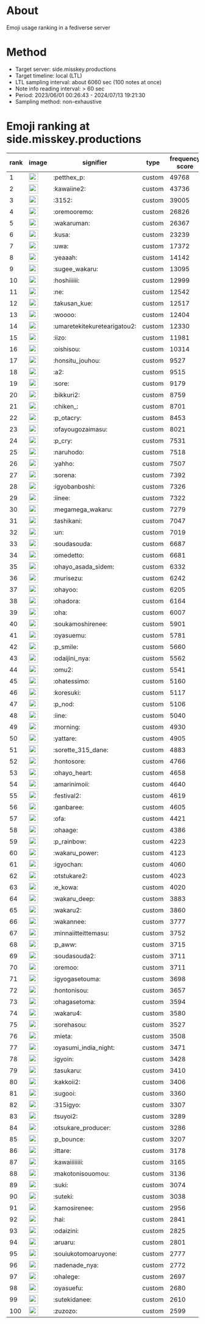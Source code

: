 # About
Emoji usage ranking in a fediverse server

# Method
- Target server: side.misskey.productions
- Target timeline: local (LTL)
- LTL sampling interval: about 6060 sec (100 notes at once)
- Note info reading interval: > 60 sec
- Period: 2023/06/01 00:26:43 - 2024/07/13 19:21:30 
- Sampling method: non-exhaustive

# Emoji ranking at side.misskey.productions

|rank|image|signifier|type|frequency score|
|----|----|----|----|----|
|1|<img height="24" src="https://side.misskey.productions/emoji/petthex_p.webp">|:petthex_p:|custom|49768|
|2|<img height="24" src="https://side.misskey.productions/emoji/kawaiine2.webp">|:kawaiine2:|custom|43736|
|3|<img height="24" src="https://side.misskey.productions/emoji/3152.webp">|:3152:|custom|39005|
|4|<img height="24" src="https://side.misskey.productions/emoji/oremooremo.webp">|:oremooremo:|custom|26826|
|5|<img height="24" src="https://side.misskey.productions/emoji/wakaruman.webp">|:wakaruman:|custom|26367|
|6|<img height="24" src="https://side.misskey.productions/emoji/kusa.webp">|:kusa:|custom|23239|
|7|<img height="24" src="https://side.misskey.productions/emoji/uwa.webp">|:uwa:|custom|17372|
|8|<img height="24" src="https://side.misskey.productions/emoji/yeaaah.webp">|:yeaaah:|custom|14142|
|9|<img height="24" src="https://side.misskey.productions/emoji/sugee_wakaru.webp">|:sugee_wakaru:|custom|13095|
|10|<img height="24" src="https://side.misskey.productions/emoji/hoshiiiiii.webp">|:hoshiiiiii:|custom|12999|
|11|<img height="24" src="https://side.misskey.productions/emoji/ne.webp">|:ne:|custom|12542|
|12|<img height="24" src="https://side.misskey.productions/emoji/takusan_kue.webp">|:takusan_kue:|custom|12517|
|13|<img height="24" src="https://side.misskey.productions/emoji/woooo.webp">|:woooo:|custom|12404|
|14|<img height="24" src="https://side.misskey.productions/emoji/umaretekitekuretearigatou2.webp">|:umaretekitekuretearigatou2:|custom|12330|
|15|<img height="24" src="https://side.misskey.productions/emoji/iizo.webp">|:iizo:|custom|11981|
|16|<img height="24" src="https://side.misskey.productions/emoji/oishisou.webp">|:oishisou:|custom|10314|
|17|<img height="24" src="https://side.misskey.productions/emoji/honsitu_jouhou.webp">|:honsitu_jouhou:|custom|9527|
|18|<img height="24" src="https://side.misskey.productions/emoji/a2.webp">|:a2:|custom|9515|
|19|<img height="24" src="https://side.misskey.productions/emoji/sore.webp">|:sore:|custom|9179|
|20|<img height="24" src="https://side.misskey.productions/emoji/bikkuri2.webp">|:bikkuri2:|custom|8759|
|21|<img height="24" src="https://side.misskey.productions/emoji/chiken_.webp">|:chiken_:|custom|8701|
|22|<img height="24" src="https://side.misskey.productions/emoji/p_otacry.webp">|:p_otacry:|custom|8453|
|23|<img height="24" src="https://side.misskey.productions/emoji/ofayougozaimasu.webp">|:ofayougozaimasu:|custom|8021|
|24|<img height="24" src="https://side.misskey.productions/emoji/p_cry.webp">|:p_cry:|custom|7531|
|25|<img height="24" src="https://side.misskey.productions/emoji/naruhodo.webp">|:naruhodo:|custom|7518|
|26|<img height="24" src="https://side.misskey.productions/emoji/yahho.webp">|:yahho:|custom|7507|
|27|<img height="24" src="https://side.misskey.productions/emoji/sorena.webp">|:sorena:|custom|7392|
|28|<img height="24" src="https://side.misskey.productions/emoji/igyobanboshi.webp">|:igyobanboshi:|custom|7326|
|29|<img height="24" src="https://side.misskey.productions/emoji/iinee.webp">|:iinee:|custom|7322|
|30|<img height="24" src="https://side.misskey.productions/emoji/megamega_wakaru.webp">|:megamega_wakaru:|custom|7279|
|31|<img height="24" src="https://side.misskey.productions/emoji/tashikani.webp">|:tashikani:|custom|7047|
|32|<img height="24" src="https://side.misskey.productions/emoji/un.webp">|:un:|custom|7019|
|33|<img height="24" src="https://side.misskey.productions/emoji/soudasouda.webp">|:soudasouda:|custom|6687|
|34|<img height="24" src="https://side.misskey.productions/emoji/omedetto.webp">|:omedetto:|custom|6681|
|35|<img height="24" src="https://side.misskey.productions/emoji/ohayo_asada_sidem.webp">|:ohayo_asada_sidem:|custom|6332|
|36|<img height="24" src="https://side.misskey.productions/emoji/murisezu.webp">|:murisezu:|custom|6242|
|37|<img height="24" src="https://side.misskey.productions/emoji/ohayoo.webp">|:ohayoo:|custom|6205|
|38|<img height="24" src="https://side.misskey.productions/emoji/ohadora.webp">|:ohadora:|custom|6164|
|39|<img height="24" src="https://side.misskey.productions/emoji/oha.webp">|:oha:|custom|6007|
|40|<img height="24" src="https://side.misskey.productions/emoji/soukamoshirenee.webp">|:soukamoshirenee:|custom|5901|
|41|<img height="24" src="https://side.misskey.productions/emoji/oyasuemu.webp">|:oyasuemu:|custom|5781|
|42|<img height="24" src="https://side.misskey.productions/emoji/p_smile.webp">|:p_smile:|custom|5660|
|43|<img height="24" src="https://side.misskey.productions/emoji/odaijini_nya.webp">|:odaijini_nya:|custom|5562|
|44|<img height="24" src="https://side.misskey.productions/emoji/omu2.webp">|:omu2:|custom|5541|
|45|<img height="24" src="https://side.misskey.productions/emoji/ohatessimo.webp">|:ohatessimo:|custom|5160|
|46|<img height="24" src="https://side.misskey.productions/emoji/koresuki.webp">|:koresuki:|custom|5117|
|47|<img height="24" src="https://side.misskey.productions/emoji/p_nod.webp">|:p_nod:|custom|5106|
|48|<img height="24" src="https://side.misskey.productions/emoji/iine.webp">|:iine:|custom|5040|
|49|<img height="24" src="https://side.misskey.productions/emoji/morning.webp">|:morning:|custom|4930|
|50|<img height="24" src="https://side.misskey.productions/emoji/yattare.webp">|:yattare:|custom|4905|
|51|<img height="24" src="https://side.misskey.productions/emoji/sorette_315_dane.webp">|:sorette_315_dane:|custom|4883|
|52|<img height="24" src="https://side.misskey.productions/emoji/hontosore.webp">|:hontosore:|custom|4766|
|53|<img height="24" src="https://side.misskey.productions/emoji/ohayo_heart.webp">|:ohayo_heart:|custom|4658|
|54|<img height="24" src="https://side.misskey.productions/emoji/amarinimoii.webp">|:amarinimoii:|custom|4640|
|55|<img height="24" src="https://side.misskey.productions/emoji/festival2.webp">|:festival2:|custom|4619|
|56|<img height="24" src="https://side.misskey.productions/emoji/ganbaree.webp">|:ganbaree:|custom|4605|
|57|<img height="24" src="https://side.misskey.productions/emoji/ofa.webp">|:ofa:|custom|4421|
|58|<img height="24" src="https://side.misskey.productions/emoji/ohaage.webp">|:ohaage:|custom|4386|
|59|<img height="24" src="https://side.misskey.productions/emoji/p_rainbow.webp">|:p_rainbow:|custom|4223|
|60|<img height="24" src="https://side.misskey.productions/emoji/wakaru_power.webp">|:wakaru_power:|custom|4123|
|61|<img height="24" src="https://side.misskey.productions/emoji/igyochan.webp">|:igyochan:|custom|4060|
|62|<img height="24" src="https://side.misskey.productions/emoji/otstukare2.webp">|:otstukare2:|custom|4023|
|63|<img height="24" src="https://side.misskey.productions/emoji/e_kowa.webp">|:e_kowa:|custom|4020|
|64|<img height="24" src="https://side.misskey.productions/emoji/wakaru_deep.webp">|:wakaru_deep:|custom|3883|
|65|<img height="24" src="https://side.misskey.productions/emoji/wakaru2.webp">|:wakaru2:|custom|3860|
|66|<img height="24" src="https://side.misskey.productions/emoji/wakannee.webp">|:wakannee:|custom|3777|
|67|<img height="24" src="https://side.misskey.productions/emoji/minnaiitteittemasu.webp">|:minnaiitteittemasu:|custom|3752|
|68|<img height="24" src="https://side.misskey.productions/emoji/p_aww.webp">|:p_aww:|custom|3715|
|69|<img height="24" src="https://side.misskey.productions/emoji/soudasouda2.webp">|:soudasouda2:|custom|3711|
|70|<img height="24" src="https://side.misskey.productions/emoji/oremoo.webp">|:oremoo:|custom|3711|
|71|<img height="24" src="https://side.misskey.productions/emoji/igyogasetouma.webp">|:igyogasetouma:|custom|3698|
|72|<img height="24" src="https://side.misskey.productions/emoji/hontonisou.webp">|:hontonisou:|custom|3657|
|73|<img height="24" src="https://side.misskey.productions/emoji/ohagasetoma.webp">|:ohagasetoma:|custom|3594|
|74|<img height="24" src="https://side.misskey.productions/emoji/wakaru4.webp">|:wakaru4:|custom|3580|
|75|<img height="24" src="https://side.misskey.productions/emoji/sorehasou.webp">|:sorehasou:|custom|3527|
|76|<img height="24" src="https://side.misskey.productions/emoji/mieta.webp">|:mieta:|custom|3508|
|77|<img height="24" src="https://side.misskey.productions/emoji/oyasumi_india_night.webp">|:oyasumi_india_night:|custom|3471|
|78|<img height="24" src="https://side.misskey.productions/emoji/igyoin.webp">|:igyoin:|custom|3428|
|79|<img height="24" src="https://side.misskey.productions/emoji/tasukaru.webp">|:tasukaru:|custom|3410|
|80|<img height="24" src="https://side.misskey.productions/emoji/kakkoii2.webp">|:kakkoii2:|custom|3406|
|81|<img height="24" src="https://side.misskey.productions/emoji/sugooi.webp">|:sugooi:|custom|3360|
|82|<img height="24" src="https://side.misskey.productions/emoji/315igyo.webp">|:315igyo:|custom|3307|
|83|<img height="24" src="https://side.misskey.productions/emoji/tsuyoi2.webp">|:tsuyoi2:|custom|3289|
|84|<img height="24" src="https://side.misskey.productions/emoji/otsukare_producer.webp">|:otsukare_producer:|custom|3286|
|85|<img height="24" src="https://side.misskey.productions/emoji/p_bounce.webp">|:p_bounce:|custom|3207|
|86|<img height="24" src="https://side.misskey.productions/emoji/ittare.webp">|:ittare:|custom|3178|
|87|<img height="24" src="https://side.misskey.productions/emoji/kawaiiiiiiii.webp">|:kawaiiiiiiii:|custom|3165|
|88|<img height="24" src="https://side.misskey.productions/emoji/makotonisouomou.webp">|:makotonisouomou:|custom|3136|
|89|<img height="24" src="https://side.misskey.productions/emoji/suki.webp">|:suki:|custom|3074|
|90|<img height="24" src="https://side.misskey.productions/emoji/suteki.webp">|:suteki:|custom|3038|
|91|<img height="24" src="https://side.misskey.productions/emoji/kamosirenee.webp">|:kamosirenee:|custom|2956|
|92|<img height="24" src="https://side.misskey.productions/emoji/hai.webp">|:hai:|custom|2841|
|93|<img height="24" src="https://side.misskey.productions/emoji/odaizini.webp">|:odaizini:|custom|2825|
|94|<img height="24" src="https://side.misskey.productions/emoji/aruaru.webp">|:aruaru:|custom|2801|
|95|<img height="24" src="https://side.misskey.productions/emoji/souiukotomoaruyone.webp">|:souiukotomoaruyone:|custom|2777|
|96|<img height="24" src="https://side.misskey.productions/emoji/nadenade_nya.webp">|:nadenade_nya:|custom|2772|
|97|<img height="24" src="https://side.misskey.productions/emoji/ohalege.webp">|:ohalege:|custom|2697|
|98|<img height="24" src="https://side.misskey.productions/emoji/oyasuefu.webp">|:oyasuefu:|custom|2680|
|99|<img height="24" src="https://side.misskey.productions/emoji/sutekidanee.webp">|:sutekidanee:|custom|2610|
|100|<img height="24" src="https://side.misskey.productions/emoji/zuzozo.webp">|:zuzozo:|custom|2599|
